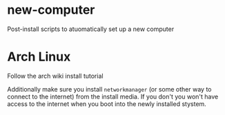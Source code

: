 # new-computer
Post-install scripts to atuomatically set up a new computer

# Arch Linux

Follow the arch wiki install tutorial

Additionally make sure you install `networkmanager` (or some other way to connect to the internet) from the install media. If you don't you won't have access to the internet when you boot into the newly installed stystem.
